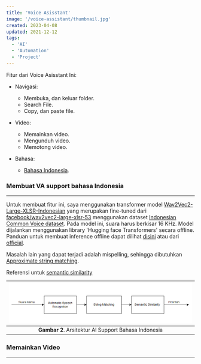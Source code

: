```yaml
---
title: 'Voice Asisstant'
image: '/voice-assistant/thumbnail.jpg'
created: 2023-04-08
updated: 2021-12-12
tags:
  - 'AI'
  - 'Automation'
  - 'Project'
---
```


Fitur dari Voice Asisstant Ini:
- Navigasi:
    - Membuka, dan keluar folder.
    - Search File.
    - Copy, dan paste file.

- Video:
    - Memainkan video.
    - Mengunduh video.
    - Memotong video.

- Bahasa:
    - [Bahasa Indonesia](#membuat-va-support-bahasa-indonesia).


### **Membuat VA support bahasa Indonesia**
___

Untuk membuat fitur ini, saya menggunakan transformer model [Wav2Vec2-Large-XLSR-Indonesian](https://huggingface.co/indonesian-nlp/wav2vec2-large-xlsr-indonesian) yang merupakan fine-tuned dari [facebook/wav2vec2-large-xlsr-53](https://huggingface.co/facebook/wav2vec2-large-xlsr-53)  menggunakan dataset [Indonesian Common Voice dataset](https://huggingface.co/datasets/common_voice). Pada model ini, suara harus berkisar 16 KHz. Model dijalankan menggunakan library 'Hugging face Transformers' secara offline. Panduan untuk membuat inference offline dapat dilihat [disini](https://9to5tutorial.com/using-huggingface-transformers-models-offline) atau dari [official](https://huggingface.co/docs/transformers/installation).

Masalah lain yang dapat terjadi adalah mispelling, sehingga dibutuhkan [Approximate string matching](https://en.wikipedia.org/wiki/Approximate_string_matching). 

Referensi untuk [semantic similarity](https://towardsdatascience.com/deep-learning-for-semantic-text-matching-d4df6c2cf4c5)



|![](va@support_bahasa_indonesia.PNG)| 
|:--:|
|<b>Gambar 2</b>. Arsitektur AI Support Bahasa Indonesia

### **Memainkan Video**
___

